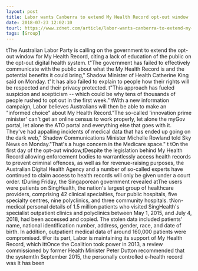 ```yaml
---
layout: post
title: Labor wants Canberra to extend My Health Record opt-out window
date: 2018-07-23 12:02:10
tourl: https://www.zdnet.com/article/labor-wants-canberra-to-extend-my-health-record-opt-out-window/
tags: [Group]
---
```

 tThe Australian Labor Party is calling on the government to extend the opt-out window for My Health Record, citing a lack of education of the public on the opt-out digital health system. t"The government has failed to effectively communicate with the public about what the My Health Record is and the potential benefits it could bring," Shadow Minister of Health Catherine King said on Monday. t"It has also failed to explain to people how their rights will be respected and their privacy protected. t"This approach has fueled suspicion and scepticism -- which could be why tens of thousands of people rushed to opt out in the first week." tWith a new information campaign, Labor believes Australians will then be able to make an "informed choice" about My Health Record."The so-called 'innovation prime minister' can't get an online census to work properly, let alone the myGov portal, let alone the ATO portal and everything else that goes with it. They've had appalling incidents of medical data that has ended up going on the dark web," Shadow Communications Minister Michelle Rowland told Sky News on Monday."That's a huge concern in the Medicare space." t tOn the first day of the opt-out window,tDespite the legislation behind My Health Record allowing enforcement bodies to warrantlessly access health records to prevent criminal offences, as well as for revenue-raising purposes, the Australian Digital Health Agency and a number of so-called experts have continued to claim access to health records will only be given under a court order. tDuring Friday, the Singaporean government revealed atThe users were patients on SingHealth, the nation's largest group of healthcare providers, comprising 42 clinical specialties, four public hospitals, five specialty centres, nine polyclinics, and three community hospitals. tNon-medical personal details of 1.5 million patients who visited SingHealth's specialist outpatient clinics and polyclinics between May 1, 2015, and July 4, 2018, had been accessed and copied. The stolen data included patients' name, national identification number, address, gender, race, and date of birth. In addition, outpatient medical data of around 160,000 patients were compromised. tFor its part, Labor is maintaining its support of My Health Record, which ittOnce the Coalition took power in 2013, a review commissioned by former Health Minister Peter Dutton recommended that the systemtIn September 2015, the personally controlled e-health record was It has been 